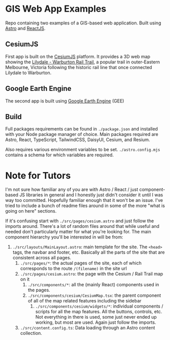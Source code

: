 # GIS Web App Examples
Repo containing two examples of a GIS-based web application. Built using [Astro](https://astro.build) and [ReactJS](https://react.dev). 

## CesiumJS
First app is built on the [CesiumJS](https://cesium.com/platform/cesiumjs/) platform. It provides a 3D web map showing the [Lilydale - Warburton Rail Trail](https://www.yarraranges.vic.gov.au/Explore-Yarra-Ranges/Parks-Recreation/Lilydale-to-Warburton-Rail-Trail), a popular trail in outer-Eastern Melbourne, Victoria following the historic rail line that once connected Lilydale to Warburton. 

## Google Earth Engine
The second app is built using [Google Earth Engine](https://earthengine.google.com/) (GEE) 

## Build
Full packages requirements can be found in `./package.json` and installed with your Node package manager of choice. Main packages required are Astro, React, TypeScript, TailwindCSS, DaisyUI, Cesium, and Resium. 

Also requires various environment variables to be set. `./astro.config.mjs` contains a schema for which variables are required. 

# Note for Tutors
I'm not sure how familiar any of you are with Astro / React / just component-based JS libraries in general and I honestly just didn't consider it until I was way too committed. Hopefully familiar enough that it won't be an issue. I've tried to include a bunch of readme files around in some of the more "what is going on here" sections. 

If it's confusing start with `./src/pages/cesium.astro` and just follow the imports around. There's a lot of random files around that while useful and needed don't particularly matter for what you're looking for. The main component hierarchy you'll be interested in will be from:

1. `./src/layouts/MainLayout.astro`: main template for the site. The `<head>` tags, the navbar and footer, etc. Basically all the parts of the site that are consistent across all pages. 
    1. `./src/pages/*`: the actual pages of the site, each of which corresponds to the route `/(filename)` in the site url
    2. `./src/pages/cesium.astro`: the page with the Cesium / Rail Trail map on it
        1. `./src/components/*`: all the (mainly React) components used in the pages.
        2. `./src/components/cesium/CesiumMap.tsx`: the parent component of all of the map related features including the sidebar
            1. `./src/components/cesium/widgets/*`: individual components / scripts for all the map features. All the buttons, controls, etc. Not everything in there is used, some just never ended up working, but most are used. Again just follow the imports. 
    3. `./src/content.config.ts`: Data loading through an Astro content collection. 
